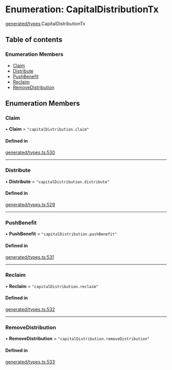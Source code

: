 # Enumeration: CapitalDistributionTx

[generated/types](../wiki/generated.types).CapitalDistributionTx

## Table of contents

### Enumeration Members

- [Claim](../wiki/generated.types.CapitalDistributionTx#claim)
- [Distribute](../wiki/generated.types.CapitalDistributionTx#distribute)
- [PushBenefit](../wiki/generated.types.CapitalDistributionTx#pushbenefit)
- [Reclaim](../wiki/generated.types.CapitalDistributionTx#reclaim)
- [RemoveDistribution](../wiki/generated.types.CapitalDistributionTx#removedistribution)

## Enumeration Members

### Claim

• **Claim** = ``"capitalDistribution.claim"``

#### Defined in

[generated/types.ts:530](https://github.com/PolymeshAssociation/polymesh-sdk/blob/95e180d2/src/generated/types.ts#L530)

___

### Distribute

• **Distribute** = ``"capitalDistribution.distribute"``

#### Defined in

[generated/types.ts:529](https://github.com/PolymeshAssociation/polymesh-sdk/blob/95e180d2/src/generated/types.ts#L529)

___

### PushBenefit

• **PushBenefit** = ``"capitalDistribution.pushBenefit"``

#### Defined in

[generated/types.ts:531](https://github.com/PolymeshAssociation/polymesh-sdk/blob/95e180d2/src/generated/types.ts#L531)

___

### Reclaim

• **Reclaim** = ``"capitalDistribution.reclaim"``

#### Defined in

[generated/types.ts:532](https://github.com/PolymeshAssociation/polymesh-sdk/blob/95e180d2/src/generated/types.ts#L532)

___

### RemoveDistribution

• **RemoveDistribution** = ``"capitalDistribution.removeDistribution"``

#### Defined in

[generated/types.ts:533](https://github.com/PolymeshAssociation/polymesh-sdk/blob/95e180d2/src/generated/types.ts#L533)
